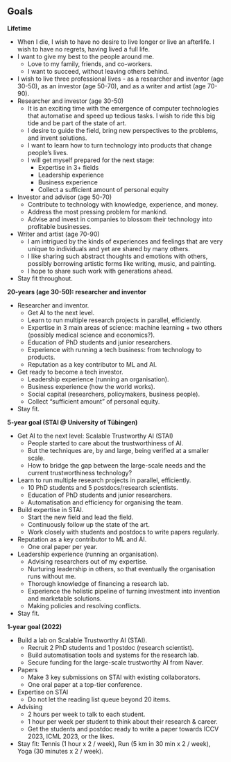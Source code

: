 ## Goals

**Lifetime**

- When I die, I wish to have no desire to live longer or live an afterlife. I wish to have no regrets, having lived a full life.
- I want to give my best to the people around me.
    - Love to my family, friends, and co-workers.
    - I want to succeed, without leaving others behind.
- I wish to live three professional lives - as a researcher and inventor (age 30-50), as an investor (age 50-70), and as a writer and artist (age 70-90).
- Researcher and investor (age 30-50)
    - It is an exciting time with the emergence of computer technologies that automatise and speed up tedious tasks. I wish to ride this big tide and be part of the state of art.
    - I desire to guide the field, bring new perspectives to the problems, and invent solutions.
    - I want to learn how to turn technology into products that change people’s lives.
    - I will get myself prepared for the next stage:
        - Expertise in 3+ fields
        - Leadership experience
        - Business experience
        - Collect a sufficient amount of personal equity
- Investor and advisor (age 50-70)
    - Contribute to technology with knowledge, experience, and money.
    - Address the most pressing problem for mankind.
    - Advise and invest in companies to blossom their technology into profitable businesses.
- Writer and artist (age 70-90)
    - I am intrigued by the kinds of experiences and feelings that are very unique to individuals and yet are shared by many others.
    - I like sharing such abstract thoughts and emotions with others, possibly borrowing artistic forms like writing, music, and painting.
    - I hope to share such work with generations ahead.
- Stay fit throughout.

**20-years (age 30-50): researcher and inventor**

- Researcher and inventor.
    - Get AI to the next level.
    - Learn to run multiple research projects in parallel, efficiently.
    - Expertise in 3 main areas of science: machine learning + two others (possibly medical science and economics?).
    - Education of PhD students and junior researchers.
    - Experience with running a tech business: from technology to products.
    - Reputation as a key contributor to ML and AI.
- Get ready to become a tech investor.
    - Leadership experience (running an organisation).
    - Business experience (how the world works).
    - Social capital (researchers, policymakers, business people).
    - Collect “sufficient amount” of personal equity.
- Stay fit.

**5-year goal (STAI @ University of Tübingen)**

- Get AI to the next level: Scalable Trustworthy AI (STAI)
    - People started to care about the trustworthiness of AI.
    - But the techniques are, by and large, being verified at a smaller scale.
    - How to bridge the gap between the large-scale needs and the current trustworthiness technology?
- Learn to run multiple research projects in parallel, efficiently.
    - 10 PhD students and 5 postdocs/research scientists.
    - Education of PhD students and junior researchers.
    - Automatisation and efficiency for organising the team.
- Build expertise in STAI.
    - Start the new field and lead the field.
    - Continuously follow up the state of the art.
    - Work closely with students and postdocs to write papers regularly.
- Reputation as a key contributor to ML and AI.
    - One oral paper per year.
- Leadership experience (running an organisation).
    - Advising researchers out of my expertise.
    - Nurturing leadership in others, so that eventually the organisation runs without me.
    - Thorough knowledge of financing a research lab.
    - Experience the holistic pipeline of turning investment into invention and marketable solutions.
    - Making policies and resolving conflicts.
- Stay fit.

**1-year goal (2022)**

- Build a lab on Scalable Trustworthy AI (STAI).
    - Recruit 2 PhD students and 1 postdoc (research scientist).
    - Build automatisation tools and systems for the research lab.
    - Secure funding for the large-scale trustworthy AI from Naver.
- Papers
    - Make 3 key submissions on STAI with existing collaborators.
    - One oral paper at a top-tier conference.
- Expertise on STAI
    - Do not let the reading list queue beyond 20 items.
- Advising
    - 2 hours per week to talk to each student.
    - 1 hour per week per student to think about their research & career.
    - Get the students and postdoc ready to write a paper towards ICCV 2023, ICML 2023, or the likes.
- Stay fit: Tennis (1 hour x 2 / week), Run (5 km in 30 min x 2 / week), Yoga (30 minutes x 2 / week).
